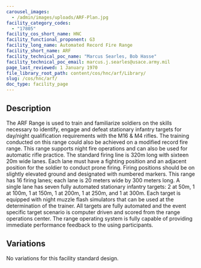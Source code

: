 ```yaml
---
carousel_images:
  - /admin/images/uploads/ARF-Plan.jpg
facility_category_codes:
  - "17805"
facility_cos_short_name: HNC
facility_functional_proponent: G3
facility_long_name: Automated Record Fire Range
facility_short_name: ARF
facility_technical_poc_name: "Marcus Searles, Bob Hasse"
facility_technical_poc_email: marcus.j.searles@usace.army.mil
page_last_reviewed: 1 January 1970
file_library_root_path: content/cos/hnc/arf/Library/
slug: /cos/hnc/arf/
doc_type: facility_page
---
```


## Description

The ARF Range is used to train and familiarize soldiers on the skills necessary to identify, engage and defeat stationary infantry targets for day/night qualification requirements with the M16 & M4 rifles. The training conducted on this range could also be achieved on a modified record fire range. This range supports night fire operations and can also be used for automatic rifle practice.
The standard firing line is 320m long with sixteen 20m wide lanes. Each lane must have a fighting position and an adjacent position for the soldier to conduct prone firing. Firing positions should be on slightly elevated ground and designated with numbered markers. This range has 16 firing lanes; each lane is 20 meters wide by 300 meters long.
A single lane has seven fully automated stationary infantry targets: 2 at 50m, 1 at 100m, 1 at 150m, 1 at 200m, 1 at 250m, and 1 at 300m. Each target is equipped with night muzzle flash simulators that can be used at the determination of the trainer. All targets are fully automated and the event specific target scenario is computer driven and scored from the range operations center. The range operating system is fully capable of providing immediate performance feedback to the using participants.

## Variations

No variations for this facility standard design.
